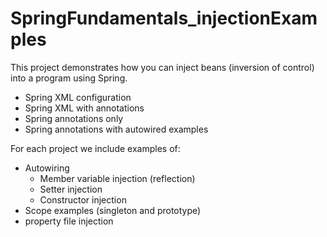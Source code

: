 # SpringFundamentals_injectionExamples

This project demonstrates how you can inject beans (inversion of control) into a program using Spring.

* Spring XML configuration
* Spring XML with annotations
* Spring annotations only
* Spring annotations with autowired examples

For each project we include examples of:
- Autowiring
  - Member variable injection (reflection)
  - Setter injection
  - Constructor injection
- Scope examples (singleton and prototype)
- property file injection
